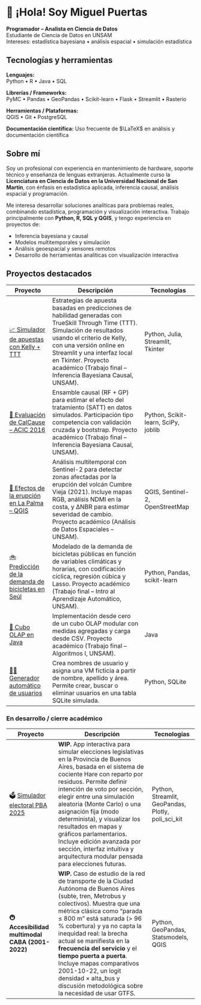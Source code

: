 # 👋 ¡Hola! Soy Miguel Puertas

**Programador – Analista en Ciencia de Datos**  
Estudiante de Ciencia de Datos en UNSAM  
Intereses: estadística bayesiana • análisis espacial • simulación estadística

## Tecnologías y herramientas

**Lenguajes:**  
Python • R • Java • SQL  

**Librerías / Frameworks:**  
PyMC • Pandas • GeoPandas • Scikit-learn • Flask • Streamlit • Rasterio  

**Herramientas / Plataformas:**  
QGIS • Git • PostgreSQL

**Documentación científica:**
Uso frecuente de $\LaTeX$ en análisis y documentación científica

## Sobre mí

Soy un profesional con experiencia en mantenimiento de hardware, soporte técnico y enseñanza de lenguas extranjeras. Actualmente curso la **Licenciatura en Ciencia de Datos en la Universidad Nacional de San Martín**, con énfasis en estadística aplicada, inferencia causal, análisis espacial y programación.

Me interesa desarrollar soluciones analíticas para problemas reales, combinando estadística, programación y visualización interactiva. Trabajo principalmente con **Python, R, SQL y QGIS**, y tengo experiencia en proyectos de:

- Inferencia bayesiana y causal
- Modelos multitemporales y simulación
- Análisis geoespacial y sensores remotos
- Desarrollo de herramientas analíticas con visualización interactiva

## Proyectos destacados

| Proyecto | Descripción | Tecnologías |
|---|---|---|
| [📈 Simulador de apuestas con Kelly + TTT](https://github.com/mirpuertas/simulador-apuestas-kelly-trueskill) | Estrategias de apuesta basadas en predicciones de habilidad generadas con TrueSkill Through Time (TTT). Simulación de resultados usando el criterio de Kelly, con una versión online en Streamlit y una interfaz local en Tkinter. Proyecto académico (Trabajo final – Inferencia Bayesiana Causal, UNSAM). | Python, Julia, Streamlit, Tkinter |
| [🧪 Evaluación de CalCause – ACIC 2016](https://github.com/mirpuertas/calcause-acic2016) | Ensamble causal (RF + GP) para estimar el efecto del tratamiento (SATT) en datos simulados. Participación tipo competencia con validación cruzada y bootstrap. Proyecto académico (Trabajo final – Inferencia Bayesiana Causal, UNSAM). | Python, Scikit-learn, SciPy, joblib |
| [🌋 Efectos de la erupción en La Palma – QGIS](https://github.com/mirpuertas/La-Palma-erupcion) | Análisis multitemporal con Sentinel-2 para detectar zonas afectadas por la erupción del volcán Cumbre Vieja (2021). Incluye mapas RGB, análisis NDMI en la costa, y ΔNBR para estimar severidad de cambio. Proyecto académico (Análisis de Datos Espaciales – UNSAM). | QGIS, Sentinel-2, OpenStreetMap |
| [🚲 Predicción de la demanda de bicicletas en Seúl](https://github.com/mirpuertas/seoul-bike-demand) | Modelado de la demanda de bicicletas públicas en función de variables climáticas y horarias, con codificación cíclica, regresión cúbica y Lasso. Proyecto académico (Trabajo final – Intro al Aprendizaje Automático, UNSAM). | Python, Pandas, scikit-learn |
| [🧊 Cubo OLAP en Java](https://github.com/mirpuertas/cubo-olap) | Implementación desde cero de un cubo OLAP modular con medidas agregadas y carga desde CSV. Proyecto académico (Trabajo final – Algoritmos I, UNSAM). | Java |
| [🧑‍💻 Generador automático de usuarios](https://github.com/mirpuertas/user_generator) | Crea nombres de usuario y asigna una VM ficticia a partir de nombre, apellido y área. Permite crear, buscar o eliminar usuarios en una tabla SQLite simulada. | Python, SQLite |

### En desarrollo / cierre académico

| Proyecto | Descripción | Tecnologías |
|---|---|---|
| 🗳️ [Simulador electoral PBA 2025](https://github.com/mirpuertas/simulador-elecciones-pba) | **WIP.** App interactiva para simular elecciones legislativas en la Provincia de Buenos Aires, basada en el sistema de cociente Hare con reparto por residuos. Permite definir intención de voto por sección, elegir entre una simulación aleatoria (Monte Carlo) o una asignación fija (modo determinista), y visualizar los resultados en mapas y gráficos parlamentarios. Incluye edición avanzada por sección, interfaz intuitiva y arquitectura modular pensada para elecciones futuras. | Python, Streamlit, GeoPandas, Plotly, poli_sci_kit |
| 🚇 **Accesibilidad multimodal CABA (2001-2022)** | **WIP.** Caso de estudio de la red de transporte de la Ciudad Autónoma de Buenos Aires (subte, tren, Metrobus y colectivos). Muestra que una métrica clásica como “parada ≤ 800 m” está saturada (> 96 % cobertura) y ya no capta la inequidad real: la brecha actual se manifiesta en la **frecuencia del servicio** y el **tiempo puerta a puerta**. Incluye mapas comparativos 2001-10-22, un logit densidad × alta_bus y discusión metodológica sobre la necesidad de usar GTFS. | Python, GeoPandas, Statsmodels, QGIS |

